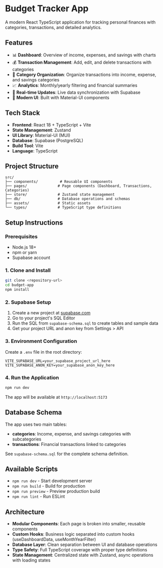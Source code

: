 # Budget Tracker App

A modern React TypeScript application for tracking personal finances with categories, transactions, and detailed analytics.

## Features

-   📊 **Dashboard**: Overview of income, expenses, and savings with charts
-   💰 **Transaction Management**: Add, edit, and delete transactions with categories
-   📁 **Category Organization**: Organize transactions into income, expense, and savings categories
-   📈 **Analytics**: Monthly/yearly filtering and financial summaries
-   🔄 **Real-time Updates**: Live data synchronization with Supabase
-   🎨 **Modern UI**: Built with Material-UI components

## Tech Stack

-   **Frontend**: React 18 + TypeScript + Vite
-   **State Management**: Zustand
-   **UI Library**: Material-UI (MUI)
-   **Database**: Supabase (PostgreSQL)
-   **Build Tool**: Vite
-   **Language**: TypeScript

## Project Structure

```
src/
├── components/          # Reusable UI components
├── pages/              # Page components (Dashboard, Transactions, Categories)
├── store/              # Zustand state management
├── db/                 # Database operations and schemas
├── assets/             # Static assets
└── types/              # TypeScript type definitions
```

## Setup Instructions

### Prerequisites

-   Node.js 18+
-   npm or yarn
-   Supabase account

### 1. Clone and Install

```bash
git clone <repository-url>
cd budget-app
npm install
```

### 2. Supabase Setup

1. Create a new project at [supabase.com](https://supabase.com)
2. Go to your project's SQL Editor
3. Run the SQL from `supabase-schema.sql` to create tables and sample data
4. Get your project URL and anon key from Settings > API

### 3. Environment Configuration

Create a `.env` file in the root directory:

```env
VITE_SUPABASE_URL=your_supabase_project_url_here
VITE_SUPABASE_ANON_KEY=your_supabase_anon_key_here
```

### 4. Run the Application

```bash
npm run dev
```

The app will be available at `http://localhost:5173`

## Database Schema

The app uses two main tables:

-   **categories**: Income, expense, and savings categories with subcategories
-   **transactions**: Financial transactions linked to categories

See `supabase-schema.sql` for the complete schema definition.

## Available Scripts

-   `npm run dev` - Start development server
-   `npm run build` - Build for production
-   `npm run preview` - Preview production build
-   `npm run lint` - Run ESLint

## Architecture

-   **Modular Components**: Each page is broken into smaller, reusable components
-   **Custom Hooks**: Business logic separated into custom hooks (useDashboardData, useMonthYearFilter)
-   **Database Layer**: Clean separation between UI and database operations
-   **Type Safety**: Full TypeScript coverage with proper type definitions
-   **State Management**: Centralized state with Zustand, async operations with loading states
